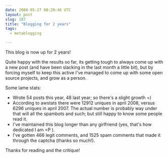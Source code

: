 ```yaml
---
date: 2008-05-27 00:29:46 UTC
layout: post
slug: 187
title: "Blogging for 2 years"
tags:
  - metablogging

---
```

<p>This blog is now up for 2 years!</p>

<p>Quite happy with the results so far, its getting tough to always come up with a new post (and have been slacking in the last month a little bit), but by forcing myself to keep this active I've managed to come up with some open source projects, and grow as a person.</p>

<p>Some lame stats:</p>

<ul>
  <li>Wrote 54 posts this year, 48 last year; so there's a slight growth =)</li>
  <li>According to awstats there were 12912 uniques in april 2008, versus 6296 uniques in april 2007. The actual number is probably way under that will all the spambots and such; but still happy to know some people read it.</li>
  <li>I've maintained this blog longer than any girlfriend (yes, that's how dedicated I am =P ).</li>
  <li>I've gotten 466 legit comments, and 1525 spam comments that made it through the captcha (thanks so much!).</li>
</ul>

<p>Thanks for reading and the critique!</p>
